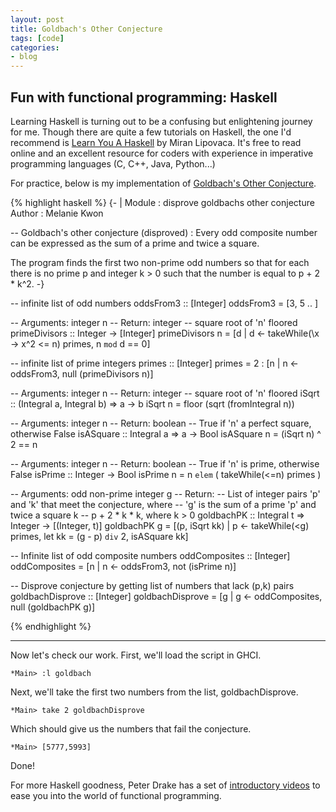 ```yaml
---
layout: post
title: Goldbach's Other Conjecture
tags: [code]
categories:
- blog
---
```


## Fun with functional programming: Haskell

Learning Haskell is turning out to be a confusing but enlightening
journey for me. Though there are quite a few tutorials on Haskell, the one I'd
recommend is [Learn You A Haskell](http://learnyouahaskell.com/) by Miran Lipovaca. 
It's free to read online and an excellent resource for coders with experience
in imperative programming languages (C, C++, Java, Python...)

For practice, below is my implementation of
[Goldbach's Other Conjecture](https://projecteuler.net/problem=46).

{% highlight haskell %}
{- |
Module      :  disprove goldbachs other conjecture
Author      :  Melanie Kwon

-- Goldbach's other conjecture (disproved) :
   Every odd composite number can be expressed as 
   the sum of a prime and twice a square.

The program finds the first two non-prime odd numbers so that for each there is 
no prime p and integer k > 0 such that the number is equal to p + 2 * k^2.
-}

-- infinite list of odd numbers
oddsFrom3 :: [Integer]
oddsFrom3 = [3, 5 .. ]

-- Arguments: integer n
-- Return: integer -- square root of 'n' floored
primeDivisors :: Integer -> [Integer]
primeDivisors n = [d | d <- takeWhile(\x -> x^2 <= n) primes, n `mod` d == 0]

-- infinite list of prime integers
primes :: [Integer]
primes = 2 : [n | n <- oddsFrom3, null (primeDivisors n)]

-- Arguments: integer n
-- Return: integer -- square root of 'n' floored
iSqrt :: (Integral a, Integral b) => a -> b
iSqrt n = floor (sqrt (fromIntegral n))

-- Arguments: integer n
-- Return: boolean -- True if 'n' a perfect square, otherwise False
isASquare :: Integral a => a -> Bool
isASquare n = (iSqrt n) ^ 2 == n 

-- Arguments: integer n
-- Return: boolean -- True if 'n' is prime, otherwise False
isPrime :: Integer -> Bool
isPrime n = n `elem` ( takeWhile(<=n) primes )

-- Arguments: odd non-prime integer g
-- Return:
-- List of integer pairs 'p' and 'k' that meet the conjecture, where
-- 'g' is the sum of a prime 'p' and twice a square k
--      p + 2 * k * k, where k > 0
goldbachPK :: Integral t => Integer -> [(Integer, t)]
goldbachPK g = [(p, iSqrt kk) | p <- takeWhile(<g) primes,
                                let kk = (g - p) `div` 2, isASquare kk]

-- Infinite list of odd composite numbers
oddComposites :: [Integer]
oddComposites = [n | n <- oddsFrom3, not (isPrime n)]

-- Disprove conjecture by getting list of numbers that lack (p,k) pairs
goldbachDisprove :: [Integer]
goldbachDisprove = [g | g <- oddComposites, null (goldbachPK g)]

{% endhighlight %}

---
Now let's check our work.
First, we'll load the script in GHCI.

```
*Main> :l goldbach
```

Next, we'll take the first two numbers from the list, goldbachDisprove.

```
*Main> take 2 goldbachDisprove
```

Which should give us the numbers that fail the conjecture.

```
*Main> [5777,5993]
```

Done!

For more Haskell goodness, Peter Drake has a set of 
[introductory videos](https://www.youtube.com/watch?v=NBKnY7Z_w3I)
to ease you into the world of functional programming.